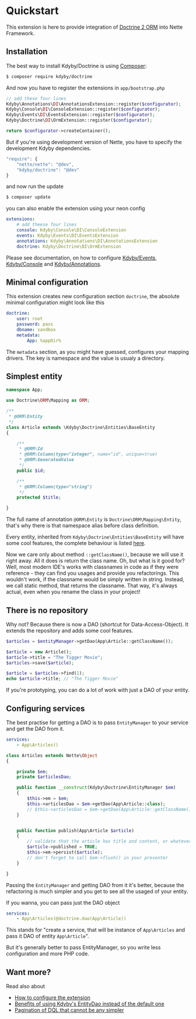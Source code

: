 Quickstart
==========

This extension is here to provide integration of [Doctrine 2 ORM](http://www.doctrine-project.org/projects/orm.html) into Nette Framework.


Installation
-----------

The best way to install Kdyby/Doctrine is using [Composer](http://getcomposer.org/):

```sh
$ composer require kdyby/doctrine
```

And now you have to register the extensions in `app/bootstrap.php`

```php
// add these four lines
Kdyby\Annotations\DI\AnnotationsExtension::register($configurator);
Kdyby\Console\DI\ConsoleExtension::register($configurator);
Kdyby\Events\DI\EventsExtension::register($configurator);
Kdyby\Doctrine\DI\OrmExtension::register($configurator);

return $configurator->createContainer();
```

But if you're using development version of Nette, you have to specify the development Kdyby dependencies.

```js
"require": {
	"nette/nette": "@dev",
	"kdyby/doctrine": "@dev"
}
```

and now run the update

```sh
$ composer update
```

you can also enable the extension using your neon config

```yml
extensions:
	# add theese four lines
	console: Kdyby\Console\DI\ConsoleExtension
	events: Kdyby\Events\DI\EventsExtension
	annotations: Kdyby\Annotations\DI\AnnotationsExtension
	doctrine: Kdyby\Doctrine\DI\OrmExtension
```

Please see documentation, on how to configure [Kdyby/Events](https://github.com/Kdyby/Events/blob/master/docs/en/index.md), [Kdyby/Console](https://github.com/Kdyby/Console/blob/master/docs/en/index.md) and [Kdyby/Annotations](https://github.com/Kdyby/Annotations/blob/master/docs/en/index.md).


Minimal configuration
---------------------

This extension creates new configuration section `doctrine`, the absolute minimal configuration might look like this

```yml
doctrine:
	user: root
	password: pass
	dbname: sandbox
	metadata:
		App: %appDir%
```

The `metadata` section, as you might have guessed, configures your mapping drivers. The key is namespace and the value is usualy a directory.


Simplest entity
---------------


```php
namespace App;

use Doctrine\ORM\Mapping as ORM;

/**
 * @ORM\Entity
 */
class Article extends \Kdyby\Doctrine\Entities\BaseEntity
{

	/**
	 * @ORM\Id
	 * @ORM\Column(type="integer", name="id", unique=true)
	 * @ORM\GeneratedValue
	 */
	public $id;

	/**
	 * @ORM\Column(type="string")
	 */
	protected $title;

}
```

The full name of annotation `@ORM\Entity` is `Doctrine\ORM\Mapping\Entity`, that's why there is that namespace alias before class definition.

Every entity, inherited from `Kdyby\Doctrine\Entities\BaseEntity` will have some cool features, the complete behaviour is listed [here](todo).

Now we care only about method `::getClassName()`, because we will use it right away. All it does is return the class name. Oh, but what is it good for? Well, most modern IDE's works with classnames in code as if they were reference - they can find you usages and provide you refactorings. This wouldn't work, if the classname would be simply written in string. Instead, we call static method, that returns the classname. That way, it's always actual, even when you rename the class in your project!


There is no repository
----------------------

Why not? Because there is now a DAO (shortcut for Data-Access-Object). It extends the repository and adds some cool features.

```php
$articles = $entityManager->getDao(App\Article::getClassName());

$article = new Article();
$article->title = "The Tigger Movie";
$articles->save($article);

$article = $articles->find(1);
echo $article->title; // "The Tigger Movie"
```

If you're prototyping, you can do a lot of work with just a DAO of your entity.


Configuring services
--------------------

The best practise for getting a DAO is to pass `EntityManager` to your service and get the DAO from it.

```yml
services:
	- App\Articles()
```

```php
class Articles extends Nette\Object
{

	private $em;
	private $articlesDao;

	public function __construct(Kdyby\Doctrine\EntityManager $em)
	{
		$this->em = $em;
		$this->articlesDao = $em->getDao(App\Article::class);
		// $this->articlesDao = $em->getDao(App\Article::getClassName()); // for older PHP
	}


	public function publish(App\Article $article)
	{
		// validate that the article has title and content, or whatever you want to validate here
		$article->published = TRUE;
		$this->em->persist($article);
		// don't forget to call $em->flush() in your presenter
	}

}
```

Passing the `EntityManager` and getting DAO from it it's better, because the refactoring is much simpler and you get to see all the usaged of your entity.

If you wanna, you can pass just the DAO object

```yml
services:
	- App\Articles(@doctrine.dao(App\Article))
```

This stands for "create a service, that will be instance of `App\Articles` and pass it DAO of entity `App\Article`".

But it's generally better to pass EntityManager, so you write less configuration and more PHP code.


Want more?
----------

Read also about

- [How to configure the extension](https://github.com/kdyby/doctrine/blob/master/docs/en/configuring.md)
- [Benefits of using Kdyby's EntityDao instead of the default one](https://github.com/kdyby/doctrine/blob/master/docs/en/dao.md)
- [Pagination of DQL that cannot be any simpler](https://github.com/kdyby/doctrine/blob/master/docs/en/resultset.md)
